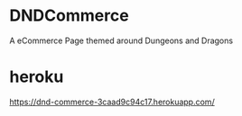 # DNDCommerce
A eCommerce Page themed around Dungeons and Dragons

# heroku
https://dnd-commerce-3caad9c94c17.herokuapp.com/